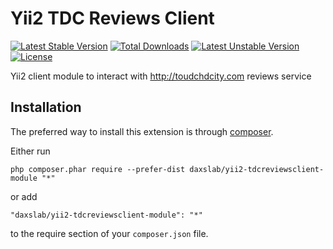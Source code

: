 Yii2 TDC Reviews Client
=======================

[![Latest Stable Version](https://poser.pugx.org/daxslab/yii2-tdcreviewsclient-module/v/stable.svg)](https://packagist.org/packages/daxslab/yii2-tdcreviewsclient-module)
[![Total Downloads](https://poser.pugx.org/daxslab/yii2-tdcreviewsclient-module/downloads)](https://packagist.org/packages/daxslab/yii2-tdcreviewsclient-module)
[![Latest Unstable Version](https://poser.pugx.org/daxslab/yii2-tdcreviewsclient-module/v/unstable.svg)](https://packagist.org/packages/daxslab/yii2-tdcreviewsclient-module)
[![License](https://poser.pugx.org/daxslab/yii2-tdcreviewsclient-module/license.svg)](https://packagist.org/packages/daxslab/yii2-tdcreviewsclient-module)

Yii2 client module to interact with http://toudchdcity.com reviews service

Installation
------------

The preferred way to install this extension is through [composer](http://getcomposer.org/download/).

Either run

```
php composer.phar require --prefer-dist daxslab/yii2-tdcreviewsclient-module "*"
```

or add

```
"daxslab/yii2-tdcreviewsclient-module": "*"
```

to the require section of your `composer.json` file.
